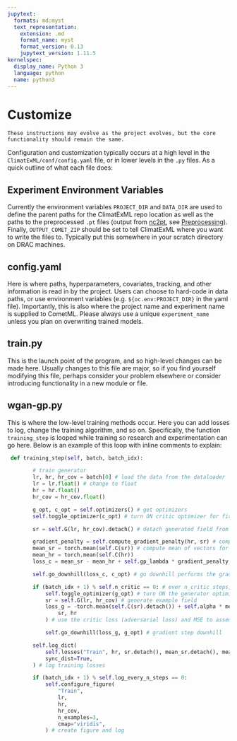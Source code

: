 ```yaml
---
jupytext:
  formats: md:myst
  text_representation:
    extension: .md
    format_name: myst
    format_version: 0.13
    jupytext_version: 1.11.5
kernelspec:
  display_name: Python 3
  language: python
  name: python3
---
```


# Customize

```{note}
These instructions may evolve as the project evolves, but the core functionality should remain the same.
```

Configuration and customization typically occurs at a high level in the `ClimatExML/conf/config.yaml` file, or in lower levels in the `.py` files. As a quick outline of what each file does:

## Experiment Environment Variables

Currently the environment variables `PROJECT_DIR` and `DATA_DIR` are used to define the parent paths for the ClimatExML repo location as well as the paths to the preprocessed `.pt` files (output from [nc2pt](https://github.com/nannau/nc2pt), see [Preprocessing](./preprocessing.md)). Finally, `OUTPUT_COMET_ZIP` should be set to tell ClimatExML where you want to write the files to. Typically put this somewhere in your scratch directory on DRAC machines.

## config.yaml

Here is where paths, hyperparameters, covariates, tracking, and other information is read in by the project. Users can choose to hard-code in data paths, or use environment variables (e.g. `${oc.env:PROJECT_DIR}` in the yaml file). Importantly, this is also where the project name and experiment name is supplied to CometML. Please always use a unique `experiment_name` unless you plan on overwriting trained models.

## train.py

This is the launch point of the program, and so high-level changes can be made here. Usually changes to this file are major, so if you find yourself modifying this file, perhaps consider your problem elsewhere or consider introducing functionality in a new module or file.

## wgan-gp.py

This is where the low-level training methods occur. Here you can add losses to log, change the training algorithm, and so on. Specifically, the function `training_step` is looped while training so research and experimentation can go here. Below is an example of this loop with inline comments to explain:

```python
 def training_step(self, batch, batch_idx):

        # train generator
        lr, hr, hr_cov = batch[0] # load the data from the dataloader
        lr = lr.float() # change to float
        hr = hr.float()
        hr_cov = hr_cov.float()

        g_opt, c_opt = self.optimizers() # get optimizers
        self.toggle_optimizer(c_opt) # turn ON critic optimizer for first n_critic steps

        sr = self.G(lr, hr_cov).detach() # detach generated field from Generator network so graph is not used (leads to memory leaks)

        gradient_penalty = self.compute_gradient_penalty(hr, sr) # compute WGAN-GP grad penalty
        mean_sr = torch.mean(self.C(sr)) # compute mean of vectors for wasserstein distance
        mean_hr = torch.mean(self.C(hr))
        loss_c = mean_sr - mean_hr + self.gp_lambda * gradient_penalty # assemble final critic loss function

        self.go_downhill(loss_c, c_opt) # go downhill performs the gradient descent step

        if (batch_idx + 1) % self.n_critic == 0: # ever n_critic steps, update the generator network!
            self.toggle_optimizer(g_opt) # turn ON the generator optimizer
            sr = self.G(lr, hr_cov) # generate example field
            loss_g = -torch.mean(self.C(sr).detach()) + self.alpha * mean_squared_error(
                sr, hr
            ) # use the critic loss (adversarial loss) and MSE to assemble generator loss

            self.go_downhill(loss_g, g_opt) # gradient step downhill

        self.log_dict(
            self.losses("Train", hr, sr.detach(), mean_sr.detach(), mean_hr.detach()),
            sync_dist=True,
        ) # log training losses

        if (batch_idx + 1) % self.log_every_n_steps == 0:
            self.configure_figure(
                "Train",
                lr,
                hr,
                hr_cov,
                n_examples=3,
                cmap="viridis",
            ) # create figure and log
```